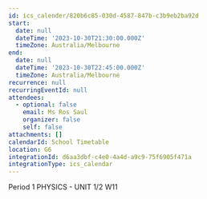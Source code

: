 ```yaml
---
id: ics_calender/820b6c85-030d-4587-847b-c3b9eb2ba92d
start:
  date: null
  dateTime: '2023-10-30T21:30:00.000Z'
  timeZone: Australia/Melbourne
end:
  date: null
  dateTime: '2023-10-30T22:45:00.000Z'
  timeZone: Australia/Melbourne
recurrence: null
recurringEventId: null
attendees:
  - optional: false
    email: Ms Ros Saul
    organizer: false
    self: false
attachments: []
calendarId: School Timetable
location: G6
integrationId: d6aa3dbf-c4e0-4a4d-a9c9-75f6905f471a
integrationType: ics_calendar
---
```

Period 1
PHYSICS - UNIT 1/2 W11